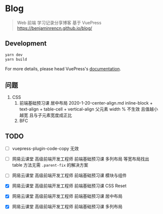 # Blog

> Web 前端 学习记录分享博客 基于 VuePress  
> https://benjaminrencn.github.io/blog/

## Development

```bash
yarn dev
yarn build
```

For more details, please head VuePress's [documentation](https://v1.vuepress.vuejs.org/).

## 问题

1. CSS
    1. 前端基础预习课 居中布局 2020-1-20-center-align.md inline-block + text-align + table-cell + vertical-align 父元素 width % 不生效 且值越小越宽 且与子元素宽度成正比
    2. BFC
                                                                                                                                                                                                                                                                                                                                                                                                                                                                                                                                                                                                                                                                                                                                                                                                                                                                                   
## TODO

- [ ] vuepress-plugin-code-copy 无效
- [ ] 网易云课堂 高级前端开发工程师 前端基础预习课 多列布局 等宽布局找出 table 方法无需  `.parent-fix` 的解决方案
- [ ] 网易云课堂 高级前端开发工程师 前端基础预习课 模块与组件
- [x] 网易云课堂 高级前端开发工程师 前端基础预习课 CSS Reset
- [x] 网易云课堂 高级前端开发工程师 前端基础预习课 居中布局
- [x] 网易云课堂 高级前端开发工程师 前端基础预习课 多列布局

